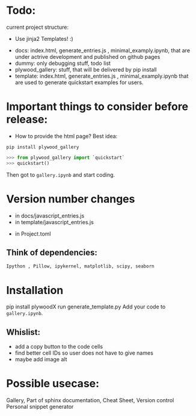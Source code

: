 # Todo:

current project structure:

+ Use jinja2 Templates! :)

* docs: index.html, generate_entries.js , minimal_examply.ipynb, that are under actrive development and published on github pages
* dummy: only debugging stuff, todo list
* plywood_gallery: stuff, that will be delivered by pip install
* template: index.html, generate_entries.js , minimal_examply.ipynb that are used to generate quickstart examples for users.


# Important things to consider before release:
* How to provide the html page? Best idea: 
```
pip install plywood_gallery
```

```py
>>> from plywood_gallery import `quickstart`
>>> quickstart()
```

Then got to `gallery.ipynb` and start coding.

# Version number changes

* in docs/javascript_entries.js
* in template/javascript_entries.js
+ in Project.toml

## Think of dependencies:
```
Ipython , Pillow, ipykernel, matplotlib, scipy, seaborn
```




# Installation
pip install plywoodX
run generate_template.py
Add your code to `gallery.ipynb`.


## Whislist:
* add a copy button to the code cells
* find better cell IDs so user does not have to give names
* maybe add image alt



# Possible usecase: 
Gallery, 
Part of sphinx documentation,
Cheat Sheet,
Version control
Personal snippet generator
